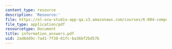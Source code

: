 ```yaml
---
content_type: resource
description: 'Resource:'
file: https://ol-ocw-studio-app-qa.s3.amazonaws.com/courses/6-004-computation-structures-spring-2017/2ad8dd9c7ad17f3801fcba36bf2bd57b_information_answers.pdf
file_type: application/pdf
resourcetype: Document
title: information_answers.pdf
uid: 2ad8dd9c-7ad1-7f38-01fc-ba36bf2bd57b
---
```

